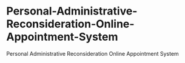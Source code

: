 # Personal-Administrative-Reconsideration-Online-Appointment-System
Personal Administrative Reconsideration Online Appointment System
